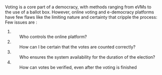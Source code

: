 
Voting is a core part of a democracy, with methods ranging from eVMs to the use of a ballot box. However, online voting and e-democracy platforms have few flaws like the limiting nature and certainty that cripple the process:
Few issues are :
 1.  <ol> Who controls the online platform?</ol>
  1. <ol>How can I be certain that the votes are counted correctly?</ol>
  1. <ol>Who ensures the system availability for the duration of the election?</ol>
 1. <ol> How can votes be verified, even after the voting is finished</ol>

